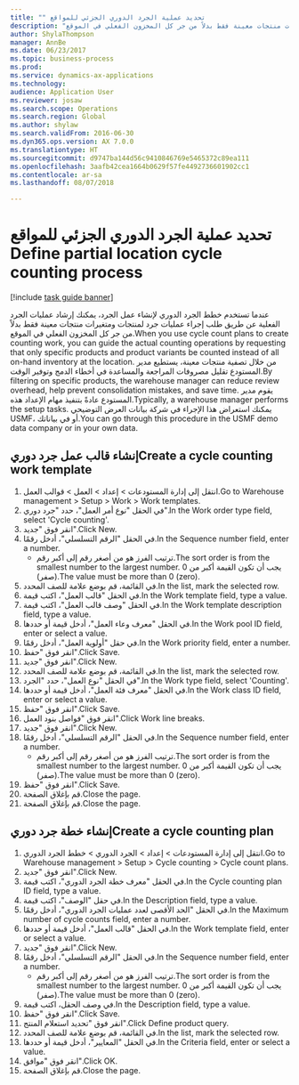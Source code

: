 ```yaml
--- 
title: "تحديد ‬‏‫عملية الجرد الدوري الجزئي للمواقع‫ "
description: "عندما تستخدم خطط الجرد الدوري لإنشاء عمل الجرد، يمكنك إرشاد عمليات الجرد الفعلية عن طريق طلب إجراء عمليات جرد لمنتجات ومتغيرات منتجات معينة فقط بدلاً من جر كل المخزون الفعلي في الموقع."
author: ShylaThompson
manager: AnnBe
ms.date: 06/23/2017
ms.topic: business-process
ms.prod: 
ms.service: dynamics-ax-applications
ms.technology: 
audience: Application User
ms.reviewer: josaw
ms.search.scope: Operations
ms.search.region: Global
ms.author: shylaw
ms.search.validFrom: 2016-06-30
ms.dyn365.ops.version: AX 7.0.0
ms.translationtype: HT
ms.sourcegitcommit: d9747ba144d56c9410846769e5465372c89ea111
ms.openlocfilehash: 3aafb42cea1664b0629f57fe4492736601902cc1
ms.contentlocale: ar-sa
ms.lasthandoff: 08/07/2018

---
```

# <a name="define-partial-location-cycle-counting-process"></a><span data-ttu-id="f7810-103">تحديد ‬‏‫عملية الجرد الدوري الجزئي للمواقع‫ </span><span class="sxs-lookup"><span data-stu-id="f7810-103">Define partial location cycle counting process</span></span> 

[!include [task guide banner](../../includes/task-guide-banner.md)]

<span data-ttu-id="f7810-104">عندما تستخدم خطط الجرد الدوري لإنشاء عمل الجرد، يمكنك إرشاد عمليات الجرد الفعلية عن طريق طلب إجراء عمليات جرد لمنتجات ومتغيرات منتجات معينة فقط بدلاً من جر كل المخزون الفعلي في الموقع.</span><span class="sxs-lookup"><span data-stu-id="f7810-104">When you use cycle count plans to create counting work, you can guide the actual counting operations by requesting that only specific products and product variants be counted instead of all on-hand inventory at the location.</span></span> <span data-ttu-id="f7810-105">من خلال تصفية منتجات معينة، يستطيع مدير المستودع تقليل مصروفات المراجعة والمساعدة في أخطاء الدمج وتوفير الوقت.</span><span class="sxs-lookup"><span data-stu-id="f7810-105">By filtering on specific products, the warehouse manager can reduce review overhead, help prevent consolidation mistakes, and save time.</span></span> <span data-ttu-id="f7810-106">يقوم مدير المستودع عادةً بتنفيذ مهام الإعداد هذه.</span><span class="sxs-lookup"><span data-stu-id="f7810-106">Typically, a warehouse manager performs the setup tasks.</span></span> <span data-ttu-id="f7810-107">يمكنك استعراض هذا الإجراء في شركة بيانات العرض التوضيحي USMF، أو في بياناتك.</span><span class="sxs-lookup"><span data-stu-id="f7810-107">You can go through this procedure in the USMF demo data company or in your own data.</span></span>


## <a name="create-a-cycle-counting-work-template"></a><span data-ttu-id="f7810-108">إنشاء قالب عمل جرد دوري</span><span class="sxs-lookup"><span data-stu-id="f7810-108">Create a cycle counting work template</span></span>
1. <span data-ttu-id="f7810-109">انتقل إلى إدارة المستودعات > إعداد > العمل > قوالب العمل.</span><span class="sxs-lookup"><span data-stu-id="f7810-109">Go to Warehouse management > Setup > Work > Work templates.</span></span>
2. <span data-ttu-id="f7810-110">في الحقل "نوع أمر العمل‬"، حدد "جرد دوري".</span><span class="sxs-lookup"><span data-stu-id="f7810-110">In the Work order type field, select 'Cycle counting'.</span></span>
3. <span data-ttu-id="f7810-111">انقر فوق "جديد".</span><span class="sxs-lookup"><span data-stu-id="f7810-111">Click New.</span></span>
4. <span data-ttu-id="f7810-112">في الحقل "الرقم التسلسلي"، أدخل رقمًا.</span><span class="sxs-lookup"><span data-stu-id="f7810-112">In the Sequence number field, enter a number.</span></span>
    * <span data-ttu-id="f7810-113">ترتيب الفرز هو من أصغر رقم إلى أكبر رقم.</span><span class="sxs-lookup"><span data-stu-id="f7810-113">The sort order is from the smallest number to the largest number.</span></span> <span data-ttu-id="f7810-114">يجب أن تكون القيمة أكبر من 0 (صفر).</span><span class="sxs-lookup"><span data-stu-id="f7810-114">The value must be more than 0 (zero).</span></span>  
5. <span data-ttu-id="f7810-115">في القائمة، قم بوضع علامة للصف المحدد.</span><span class="sxs-lookup"><span data-stu-id="f7810-115">In the list, mark the selected row.</span></span>
6. <span data-ttu-id="f7810-116">في الحقل "قالب العمل"، اكتب قيمة.</span><span class="sxs-lookup"><span data-stu-id="f7810-116">In the Work template field, type a value.</span></span>
7. <span data-ttu-id="f7810-117">في الحقل "وصف قالب العمل"، اكتب قيمة.</span><span class="sxs-lookup"><span data-stu-id="f7810-117">In the Work template description field, type a value.</span></span>
8. <span data-ttu-id="f7810-118">في الحقل "معرف وعاء العمل‬"، أدخل قيمة أو حددها.</span><span class="sxs-lookup"><span data-stu-id="f7810-118">In the Work pool ID field, enter or select a value.</span></span>
9. <span data-ttu-id="f7810-119">في حقل "أولوية العمل"، أدخل رقمًا.</span><span class="sxs-lookup"><span data-stu-id="f7810-119">In the Work priority field, enter a number.</span></span>
10. <span data-ttu-id="f7810-120">انقر فوق "حفظ".</span><span class="sxs-lookup"><span data-stu-id="f7810-120">Click Save.</span></span>
11. <span data-ttu-id="f7810-121">انقر فوق "جديد".</span><span class="sxs-lookup"><span data-stu-id="f7810-121">Click New.</span></span>
12. <span data-ttu-id="f7810-122">في القائمة، قم بوضع علامة للصف المحدد.</span><span class="sxs-lookup"><span data-stu-id="f7810-122">In the list, mark the selected row.</span></span>
13. <span data-ttu-id="f7810-123">في الحقل "نوع العمل"، حدد "الجرد".</span><span class="sxs-lookup"><span data-stu-id="f7810-123">In the Work type field, select 'Counting'.</span></span>
14. <span data-ttu-id="f7810-124">في الحقل "معرف فئة العمل"، أدخل قيمة أو حددها.</span><span class="sxs-lookup"><span data-stu-id="f7810-124">In the Work class ID field, enter or select a value.</span></span>
15. <span data-ttu-id="f7810-125">انقر فوق "حفظ".</span><span class="sxs-lookup"><span data-stu-id="f7810-125">Click Save.</span></span>
16. <span data-ttu-id="f7810-126">انقر فوق "فواصل بنود العمل".</span><span class="sxs-lookup"><span data-stu-id="f7810-126">Click Work line breaks.</span></span>
17. <span data-ttu-id="f7810-127">انقر فوق "جديد".</span><span class="sxs-lookup"><span data-stu-id="f7810-127">Click New.</span></span>
18. <span data-ttu-id="f7810-128">في الحقل "الرقم التسلسلي"، أدخل رقمًا.</span><span class="sxs-lookup"><span data-stu-id="f7810-128">In the Sequence number field, enter a number.</span></span>
    * <span data-ttu-id="f7810-129">ترتيب الفرز هو من أصغر رقم إلى أكبر رقم.</span><span class="sxs-lookup"><span data-stu-id="f7810-129">The sort order is from the smallest number to the largest number.</span></span> <span data-ttu-id="f7810-130">يجب أن تكون القيمة أكبر من 0 (صفر).</span><span class="sxs-lookup"><span data-stu-id="f7810-130">The value must be more than 0 (zero).</span></span>  
19. <span data-ttu-id="f7810-131">انقر فوق "حفظ".</span><span class="sxs-lookup"><span data-stu-id="f7810-131">Click Save.</span></span>
20. <span data-ttu-id="f7810-132">قم بإغلاق الصفحة.</span><span class="sxs-lookup"><span data-stu-id="f7810-132">Close the page.</span></span>
21. <span data-ttu-id="f7810-133">قم بإغلاق الصفحة.</span><span class="sxs-lookup"><span data-stu-id="f7810-133">Close the page.</span></span>

## <a name="create-a-cycle-counting-plan"></a><span data-ttu-id="f7810-134">إنشاء خطة جرد دوري</span><span class="sxs-lookup"><span data-stu-id="f7810-134">Create a cycle counting plan</span></span>
1. <span data-ttu-id="f7810-135">انتقل إلى إدارة المستودعات > إعداد > الجرد الدوري > خطط الجرد الدوري.</span><span class="sxs-lookup"><span data-stu-id="f7810-135">Go to Warehouse management > Setup > Cycle counting > Cycle count plans.</span></span>
2. <span data-ttu-id="f7810-136">انقر فوق "جديد".</span><span class="sxs-lookup"><span data-stu-id="f7810-136">Click New.</span></span>
3. <span data-ttu-id="f7810-137">في الحقل "معرف خطة الجرد الدوري"، اكتب قيمة.</span><span class="sxs-lookup"><span data-stu-id="f7810-137">In the Cycle counting plan ID field, type a value.</span></span>
4. <span data-ttu-id="f7810-138">في حقل "الوصف"، اكتب قيمة.</span><span class="sxs-lookup"><span data-stu-id="f7810-138">In the Description field, type a value.</span></span>
5. <span data-ttu-id="f7810-139">في الحقل "الحد الأقصى لعدد عمليات الجرد الدوري"، أدخل رقمًا.</span><span class="sxs-lookup"><span data-stu-id="f7810-139">In the Maximum number of cycle counts field, enter a number.</span></span>
6. <span data-ttu-id="f7810-140">في الحقل "قالب العمل"، أدخل قيمة أو حددها.</span><span class="sxs-lookup"><span data-stu-id="f7810-140">In the Work template field, enter or select a value.</span></span>
7. <span data-ttu-id="f7810-141">انقر فوق "جديد".</span><span class="sxs-lookup"><span data-stu-id="f7810-141">Click New.</span></span>
8. <span data-ttu-id="f7810-142">في الحقل "الرقم التسلسلي"، أدخل رقمًا.</span><span class="sxs-lookup"><span data-stu-id="f7810-142">In the Sequence number field, enter a number.</span></span>
    * <span data-ttu-id="f7810-143">ترتيب الفرز هو من أصغر رقم إلى أكبر رقم.</span><span class="sxs-lookup"><span data-stu-id="f7810-143">The sort order is from the smallest number to the largest number.</span></span> <span data-ttu-id="f7810-144">يجب أن تكون القيمة أكبر من 0 (صفر).</span><span class="sxs-lookup"><span data-stu-id="f7810-144">The value must be more than 0 (zero).</span></span>  
9. <span data-ttu-id="f7810-145">في وصف الحقل، اكتب قيمة.</span><span class="sxs-lookup"><span data-stu-id="f7810-145">In the Description field, type a value.</span></span>
10. <span data-ttu-id="f7810-146">انقر فوق "حفظ".</span><span class="sxs-lookup"><span data-stu-id="f7810-146">Click Save.</span></span>
11. <span data-ttu-id="f7810-147">انقر فوق "تحديد استعلام المنتج".</span><span class="sxs-lookup"><span data-stu-id="f7810-147">Click Define product query.</span></span>
12. <span data-ttu-id="f7810-148">في القائمة، قم بوضع علامة للصف المحدد.</span><span class="sxs-lookup"><span data-stu-id="f7810-148">In the list, mark the selected row.</span></span>
13. <span data-ttu-id="f7810-149">في الحقل "المعايير‬"، أدخل قيمة أو حددها.</span><span class="sxs-lookup"><span data-stu-id="f7810-149">In the Criteria field, enter or select a value.</span></span>
14. <span data-ttu-id="f7810-150">انقر فوق "موافق".</span><span class="sxs-lookup"><span data-stu-id="f7810-150">Click OK.</span></span>
15. <span data-ttu-id="f7810-151">قم بإغلاق الصفحة.</span><span class="sxs-lookup"><span data-stu-id="f7810-151">Close the page.</span></span>


